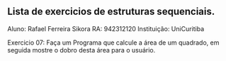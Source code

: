 ## Lista de exercicios de estruturas sequenciais.
Aluno: Rafael Ferreira Sikora
RA: 942312120
Instituição: UniCuritiba

Exercicio 07: Faça um Programa que calcule a área de um quadrado, em seguida mostre o dobro desta área para o usuário.
